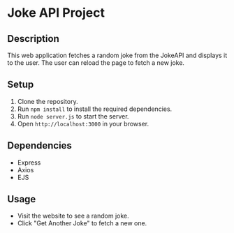 # Joke API Project

## Description
This web application fetches a random joke from the JokeAPI and displays it to the user. The user can reload the page to fetch a new joke.

## Setup
1. Clone the repository.
2. Run `npm install` to install the required dependencies.
3. Run `node server.js` to start the server.
4. Open `http://localhost:3000` in your browser.

## Dependencies
- Express
- Axios
- EJS

## Usage
- Visit the website to see a random joke.
- Click "Get Another Joke" to fetch a new one.
